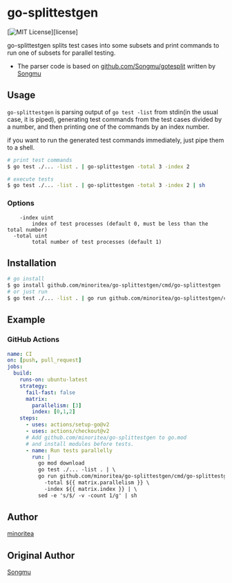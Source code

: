 go-splittestgen
=======
[![MIT License](http://img.shields.io/badge/license-MIT-blue.svg?style=flat-square)][license]

go-splittestgen splits test cases into some subsets and print commands to run one of subsets for parallel testing.
* The parser code is based on [github.com/Songmu/gotesplit](https://github.com/Songmu/gotesplit) written by [Songmu](https://github.com/Songmu)

## Usage

`go-splittestgen` is parsing output of `go test -list` from stdin(in the usual case, it is piped),
generating test commands from the test cases divided by a number,
and then printing one of the commands by an index number.

if you want to run the generated test commands immediately, just pipe them to a shell.

```bash
# print test commands
$ go test ./... -list . | go-splittestgen -total 3 -index 2

# execute tests
$ go test ./... -list . | go-splittestgen -total 3 -index 2 | sh
```

### Options

```
	-index uint
        index of test processes (default 0, must be less than the total number)
  -total uint
        total number of test processes (default 1)
```

## Installation

```bash
# go install
$ go install github.com/minoritea/go-splittestgen/cmd/go-splittestgen
# or just run
$ go test ./... -list . | go run github.com/minoritea/go-splittestgen/cmd/go-splittestgen
```

## Example
### GitHub Actions

```yaml
name: CI
on: [push, pull_request]
jobs:
  build:
    runs-on: ubuntu-latest
    strategy:
      fail-fast: false
      matrix:
        parallelism: [3]
        index: [0,1,2]
    steps:
      - uses: actions/setup-go@v2
      - uses: actions/checkout@v2
      # Add github.com/minoritea/go-splittestgen to go.mod
      # and install modules before tests.
      - name: Run tests parallelly
        run: |
          go mod download
          go test ./... -list . | \
          go run github.com/minoritea/go-splittestgen/cmd/go-splittestgen \
            -total ${{ matrix.parallelism }} \
            -index ${{ matrix.index }} | \
          sed -e 's/$/ -v -count 1/g' | sh
```

## Author
[minoritea](https://github.com/minoritea)

## Original Author
[Songmu](https://github.com/Songmu)

